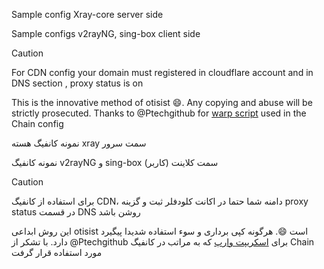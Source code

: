 Sample config Xray-core server side

Sample configs v2rayNG, sing-box client side

>[!Caution]
> For CDN config your domain must registered in cloudflare account and in DNS section , proxy status is on


This is the innovative method of otisist 😄. Any copying and abuse will be strictly prosecuted.
Thanks to @Ptechgithub for [warp script](https://github.com/Ptechgithub/warp) used in the Chain config


نمونه کانفیگ هسته xray سمت سرور

نمونه کانفیگ v2rayNG و sing-box سمت کلاینت (کاربر)
>[!Caution]
>برای استفاده از کانفیگ CDN، دامنه شما حتما در اکانت کلودفلر ثبت و گزینه proxy status در قسمت DNS روشن باشد


این روش ابداعی otisist است 😄. هرگونه کپی برداری و سوء استفاده شدیدا پیگیرد دارد.
با تشکر از @Ptechgithub برای [اسکریپت وارپ](https://github.com/Ptechgithub/warp) که به مراتب در کانفیگ Chain مورد استفاده قرار گرفت
